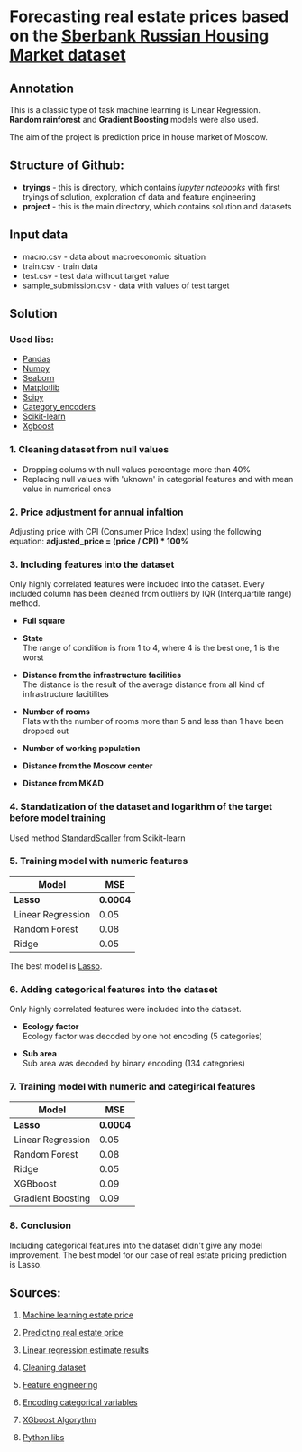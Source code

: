 # Forecasting real estate prices based on the [Sberbank Russian Housing Market dataset](https://www.kaggle.com/c/sberbank-russian-housing-market)

## Annotation  

This is a classic type of task machine learning is Linear Regression. 
**Random rainforest** and **Gradient Boosting** models were also used. 

The aim of the project is prediction price in house market of Moscow. 

## Structure of Github:

 - **tryings** - this is directory, which contains _jupyter notebooks_ with first tryings of solution, exploration of data and feature engineering 
 - **project** - this is the main directory, which contains solution and datasets     

## Input data

 - macro.csv - data about macroeconomic situation 
 - train.csv - train data
 - test.csv - test data without target value 
 - sample_submission.csv - data with values of test target  

## Solution  

### Used libs: <a name="1"></a>

- [Pandas](https://pandas.pydata.org/)
- [Numpy](https://numpy.org/) 
- [Seaborn](https://seaborn.pydata.org/) 
- [Matplotlib](https://matplotlib.org/)
- [Scipy](https://scipy.org/)
- [Category_encoders](https://contrib.scikit-learn.org/category_encoders/)
- [Scikit-learn](https://scikit-learn.org/stable/index.html) 
- [Xgboost](https://xgboost.ai/)

### 1. Cleaning dataset from null values 

- Dropping colums with null values percentage more than 40%
- Replacing null values with 'uknown' in categorial features and with mean value in numerical ones

### 2. Price adjustment for annual infaltion

Adjusting price with CPI (Consumer Price Index) using the following equation:
**adjusted_price = (price / CPI) * 100%**

### 3. Including features into the dataset

Only highly correlated features were included into the dataset. Every included column has been cleaned from outliers by IQR (Interquartile range) method.
- **Full square**

- **State** <br />
  The range of condition is from 1 to 4, where 4 is the best one, 1 is the worst
  
- **Distance from the infrastructure facilities** <br /> 
  The distance is the result of the average distance from all kind of infrastructure facitilites
  
- **Number of rooms** <br /> 
  Flats with the number of rooms more than 5 and less than 1 have been dropped out
  
- **Number of working population**

- **Distance from the Moscow center**

- **Distance from MKAD**

### 4. Standatization of the dataset and logarithm of the target before model training

Used method [StandardScaller](https://scikit-learn.org/stable/modules/generated/sklearn.preprocessing.StandardScaler.html) from Scikit-learn 

### 5. Training model with numeric features
|  Model          |MSE   |
|-----------------|---------|
|**Lasso**        |**0.0004**|
|Linear Regression|0.05  |
|Random Forest    |0.08  |
|Ridge            |0.05  |

The best model is [Lasso](https://scikit-learn.org/stable/modules/generated/sklearn.linear_model.Lasso.html). 

### 6. Adding categorical features into the dataset
Only highly correlated features were included into the dataset.
- **Ecology factor** <br /> 
Ecology factor was decoded by one hot encoding (5 categories)

- **Sub area** <br /> 
Sub area was decoded by binary encoding (134 categories)


### 7. Training model with numeric and categirical features
|  Model          |MSE   |
|-----------------|---------|
|**Lasso**        |**0.0004**|
|Linear Regression|0.05  |
|Random Forest    |0.08  |
|Ridge            |0.05  |
|XGBboost         |0.09  |
|Gradient Boosting|0.09  |


### 8. Conclusion
Including categorical features into the dataset didn't give any model improvement. The best model for our case of real estate pricing prediction is Lasso.
 
## Sources:

1. [Machine learning estate price](https://medium.com/@max.bobkov/machine-learning-moscow-flats-appraising-25a1e9f171db)

2. [Predicting real estate price](https://data4help.medium.com/predicting-real-estate-prices-255266ce2f43)

3. [Linear regression estimate results](https://habr.com/ru/articles/195146/)

4. [Cleaning dataset](https://proglib.io/p/moem-dataset-rukovodstvo-po-ochistke-dannyh-v-python-2020-03-27)

5. [Feature engineering](https://proglib.io/p/postroenie-i-otbor-priznakov-chast-1-feature-engineering-2021-09-15)

6. [Encoding categorical variables](https://medium.com/analytics-vidhya/heres-all-you-need-to-know-about-encoding-categorical-data-with-python-code-53e367a79b5c)

7. [XGboost Algorythm](https://medium.com/nuances-of-programming/%D0%B0%D0%BB%D0%B3%D0%BE%D1%80%D0%B8%D1%82%D0%BC-xgboost-%D0%BF%D1%83%D1%81%D1%82%D1%8C-%D0%BE%D0%BD-%D1%86%D0%B0%D1%80%D1%81%D1%82%D0%B2%D1%83%D0%B5%D1%82-%D0%B4%D0%BE%D0%BB%D0%B3%D0%BE-dc8c4eca3fbc)

8. [Python libs](#1)

